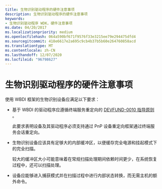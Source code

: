 ```yaml
---
title: 生物识别驱动程序的硬件注意事项
description: 生物识别驱动程序的硬件注意事项
keywords:
- 生物识别驱动程序 WDK，硬件注意事项
ms.date: 04/20/2017
ms.localizationpriority: medium
ms.openlocfilehash: 064a590bf671f9576f33e3215ee79e294475dfd4
ms.sourcegitcommit: 418e6617e2a695c9cb4b37b5b60e264760858acd
ms.translationtype: MT
ms.contentlocale: zh-CN
ms.lasthandoff: 12/07/2020
ms.locfileid: "96798627"
---
```

# <a name="hardware-considerations-for-biometric-drivers"></a>生物识别驱动程序的硬件注意事项


使用 WBDI 框架的生物识别设备应满足以下要求：

-   基于 WBDI 的驱动程序应遵循终端服务重定向的 [DEVFUND-0010 指导原则](/windows-hardware/test/hlk/) 。

    此要求表明设备及其驱动程序必须支持通过 PnP 设备重定向框架通过终端服务会话重定向。

-   生物识别设备应该具有足够大的内部缓冲区，以便缓存完全电源和挂起模式下的完全扫描。

    较大的缓冲区大小可能意味着在常规扫描处理期间依赖时间更少，在系统恢复过程中，还可以扫描处理。

-   设备应能够进入捕获模式并在扫描过程中进行内部状态转换，而无需主机的额外命令。

 

